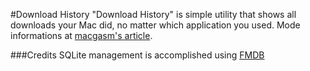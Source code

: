 #Download History
"Download History" is simple utility that shows all downloads your Mac did, no matter which application you used.
Mode informations at [macgasm's article](http://goo.gl/2BYwT).

###Credits
SQLite management is accomplished using [FMDB](https://github.com/ccgus/fmdb/)
